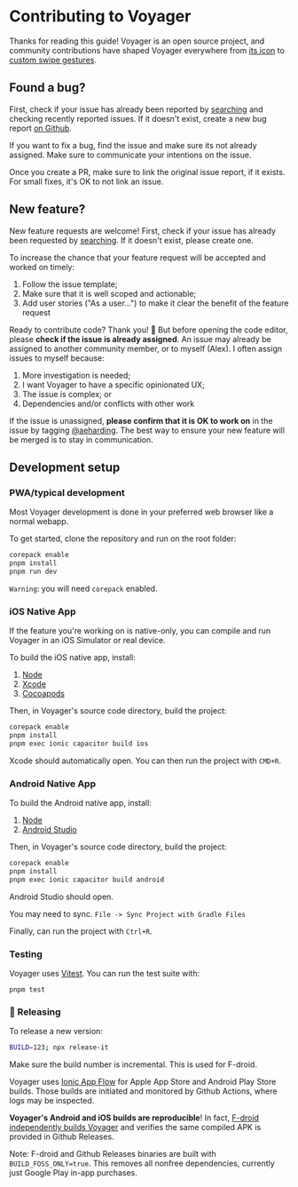 # Contributing to Voyager

Thanks for reading this guide! Voyager is an open source project, and community contributions have shaped Voyager everywhere from [its icon](https://github.com/aeharding/voyager/pull/519) to [custom swipe gestures](https://github.com/aeharding/voyager/pull/497).

## Found a bug?

First, check if your issue has already been reported by [searching](https://github.com/aeharding/voyager/issues) and checking recently reported issues. If it doesn't exist, create a new bug report [on Github](https://github.com/aeharding/voyager/issues/new/choose).

If you want to fix a bug, find the issue and make sure its not already assigned. Make sure to communicate your intentions on the issue.

Once you create a PR, make sure to link the original issue report, if it exists. For small fixes, it's OK to not link an issue.

## New feature?

New feature requests are welcome! First, check if your issue has already been requested by [searching](https://github.com/aeharding/voyager/issues). If it doesn't exist, please create one.

To increase the chance that your feature request will be accepted and worked on timely:

1.  Follow the issue template;
2.  Make sure that it is well scoped and actionable;
3.  Add user stories ("As a user...") to make it clear the benefit of the feature request

Ready to contribute code? Thank you! 💙 But before opening the code editor, please **check if the issue is already assigned**. An issue may already be assigned to another community member, or to myself (Alex). I often assign issues to myself because:

1.  More investigation is needed;
2.  I want Voyager to have a specific opinionated UX;
3.  The issue is complex; or
4.  Dependencies and/or conflicts with other work

If the issue is unassigned, **please confirm that it is OK to work on** in the issue by tagging [@aeharding](https://github.com/aeharding). The best way to ensure your new feature will be merged is to stay in communication.

## Development setup

### PWA/typical development

Most Voyager development is done in your preferred web browser like a normal webapp.

To get started, clone the repository and run on the root folder:

```sh
corepack enable
pnpm install
pnpm run dev
```

`Warning`: you will need `corepack` enabled.

### iOS Native App

If the feature you're working on is native-only, you can compile and run Voyager in an iOS Simulator or real device.

To build the iOS native app, install:

1. [Node](https://nodejs.org)
2. [Xcode](https://developer.apple.com/xcode/)
3. [Cocoapods](https://cocoapods.org)

Then, in Voyager's source code directory, build the project:

```sh
corepack enable
pnpm install
pnpm exec ionic capacitor build ios
```

Xcode should automatically open. You can then run the project with `CMD+R`.

### Android Native App

To build the Android native app, install:

1. [Node](https://nodejs.org)
2. [Android Studio](https://developer.android.com/studio)

Then, in Voyager's source code directory, build the project:

```sh
corepack enable
pnpm install
pnpm exec ionic capacitor build android
```

Android Studio should open.

You may need to sync. `File -> Sync Project with Gradle Files`

Finally, can run the project with `Ctrl+R`.

### Testing

Voyager uses [Vitest](https://vitest.dev). You can run the test suite with:

```
pnpm test
```

### 🚀 Releasing

To release a new version:

```sh
BUILD=123; npx release-it
```

Make sure the build number is incremental. This is used for F-droid.

Voyager uses [Ionic App Flow](https://ionic.io/appflow) for Apple App Store and Android Play Store builds. Those builds are initiated and monitored by Github Actions, where logs may be inspected.

**Voyager's Android and iOS builds are reproducible**! In fact, [F-droid independently builds Voyager](https://gitlab.com/fdroid/fdroiddata/-/blob/master/metadata/app.vger.voyager.yml) and verifies the same compiled APK is provided in Github Releases.

Note: F-droid and Github Releases binaries are built with `BUILD_FOSS_ONLY=true`. This removes all nonfree dependencies, currently just Google Play in-app purchases.

